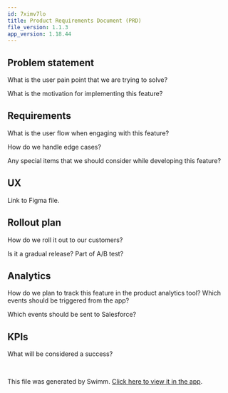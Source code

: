 ```yaml
---
id: 7ximv7lo
title: Product Requirements Document (PRD)
file_version: 1.1.3
app_version: 1.18.44
---
```


## Problem statement
What is the user pain point that we are trying to solve?

What is the motivation for implementing this feature?

## Requirements

What is the user flow when engaging with this feature?

How do we handle edge cases? 

Any special items that we should consider while developing this feature?

## UX
Link to Figma file.

## Rollout plan

How do we roll it out to our customers?

Is it a gradual release? Part of A/B test?

## Analytics

How do we plan to track this feature in the product analytics tool? Which events should be triggered from the app?

Which events should be sent to Salesforce?

## KPIs

What will be considered a success?

<br/>

This file was generated by Swimm. [Click here to view it in the app](https://app.swimm.io/repos/Z2l0aHViJTNBJTNBY3NoYXJwLXNoYXVsLXRlc3QlM0ElM0Fzd2ltbWlv/docs/7ximv7lo).
